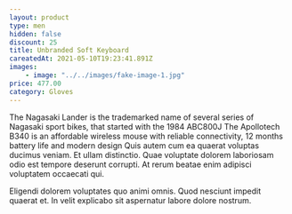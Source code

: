 ```yaml
---
layout: product
type: men
hidden: false
discount: 25
title: Unbranded Soft Keyboard
careatedAt: 2021-05-10T19:23:41.891Z
images:
    - image: "../../images/fake-image-1.jpg"
price: 477.00
category: Gloves
---
```

The Nagasaki Lander is the trademarked name of several series of Nagasaki sport bikes, that started with the 1984 ABC800J
The Apollotech B340 is an affordable wireless mouse with reliable connectivity, 12 months battery life and modern design
Quis autem cum ea quaerat voluptas ducimus veniam. Et ullam distinctio. Quae voluptate dolorem laboriosam odio est tempore deserunt corrupti. At rerum beatae enim adipisci voluptatem occaecati qui.
 Eligendi dolorem voluptates quo animi omnis. Quod nesciunt impedit quaerat et. In velit explicabo sit aspernatur labore dolore nostrum.
